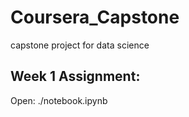 # Coursera_Capstone
capstone project for data science

## Week 1 Assignment:
Open: ./notebook.ipynb

